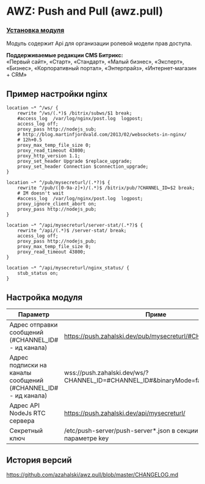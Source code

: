 # AWZ: Push and Pull (awz.pull)

### [Установка модуля](https://github.com/azahalski/awz.pull/tree/main/docs/install.md)

<!-- desc-start -->

Модуль содержит Api для организации ролевой модели прав доступа.

**Поддерживаемые редакции CMS Битрикс:**<br>
«Первый сайт», «Старт», «Стандарт», «Малый бизнес», «Эксперт», «Бизнес», «Корпоративный портал», «Энтерпрайз», «Интернет-магазин + CRM»

<!-- desc-end -->

<!-- nginx-start -->
## Пример настройки nginx

```editorconfig
location ~* ^/ws/ {
    rewrite ^/ws/(.*)$ /bitrix/subws/$1 break;
    #access_log  /var/log/nginx/post.log  logpost;
    access_log off;
    proxy_pass http://nodejs_sub;
    # http://blog.martinfjordvald.com/2013/02/websockets-in-nginx/
    # 12h+0.5
    proxy_max_temp_file_size 0;
    proxy_read_timeout 43800;
    proxy_http_version 1.1;
    proxy_set_header Upgrade $replace_upgrade;
    proxy_set_header Connection $connection_upgrade;
}

location ~* ^/pub/mysecreturl/(.*?)$ {
    rewrite ^/pub/([0-9a-z]+)/(.*)$ /bitrix/pub/?CHANNEL_ID=$2 break;
    # IM doesn't wait
    #access_log  /var/log/nginx/post.log  logpost;
    proxy_ignore_client_abort on;
    proxy_pass http://nodejs_pub;
}

location ~* ^/api/mysecreturl/server-stat/(.*?)$ {
    rewrite ^/api/(.*)$ /server-stat/ break;
    access_log off;
    proxy_pass http://nodejs_pub;
    proxy_max_temp_file_size 0;
    proxy_read_timeout 43800;
}

location ~* ^/api/mysecreturl/nginx_status/ {
    stub_status on;
}
```

<!-- nginx-end -->

<!-- sett-start -->
## Настройка модуля

| Параметр                                                      | Приме                                                                            |
|---------------------------------------------------------------|----------------------------------------------------------------------------------|
| Адрес отправки сообщений (#CHANNEL_ID# - ид канала)           | https://push.zahalski.dev/pub/mysecreturl/#CHANNEL_ID#                           |
| Адрес подписки на каналы сообщений (#CHANNEL_ID# - ид канала) | wss://push.zahalski.dev/ws/?CHANNEL_ID=#CHANNEL_ID#&binaryMode=false&revision=19 |
| Адрес API NodeJs RTC сервера                                  | https://push.zahalski.dev/api/mysecreturl/                                       |
| Секретный ключ                                                | /etc/push-server/push-server*.json в секции security в параметре key             |

<!-- sett-end -->

<!-- cl-start -->
## История версий

https://github.com/azahalski/awz.pull/blob/master/CHANGELOG.md

<!-- cl-end -->